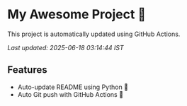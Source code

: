 # My Awesome Project 🚀

This project is automatically updated using GitHub Actions.

_Last updated: 2025-06-18 03:14:44 IST_

## Features
- Auto-update README using Python 🐍
- Auto Git push with GitHub Actions 🤖
